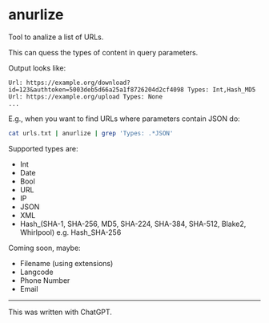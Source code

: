 # anurlize

Tool to analize a list of URLs.

This can quess the types of content in query parameters.

Output looks like:
```
Url: https://example.org/download?id=123&authtoken=5003deb5d66a25a1f8726204d2cf4098 Types: Int,Hash_MD5
Url: https://example.org/upload Types: None
...
```

E.g., when you want to find URLs where parameters contain JSON do:
```sh
cat urls.txt | anurlize | grep 'Types: .*JSON'
```

Supported types are:
- Int
- Date
- Bool
- URL
- IP
- JSON
- XML
- Hash_(SHA-1, SHA-256, MD5, SHA-224, SHA-384, SHA-512, Blake2, Whirlpool) e.g. Hash_SHA-256

Coming soon, maybe:
- Filename (using extensions)
- Langcode
- Phone Number
- Email

---

This was written with ChatGPT.
